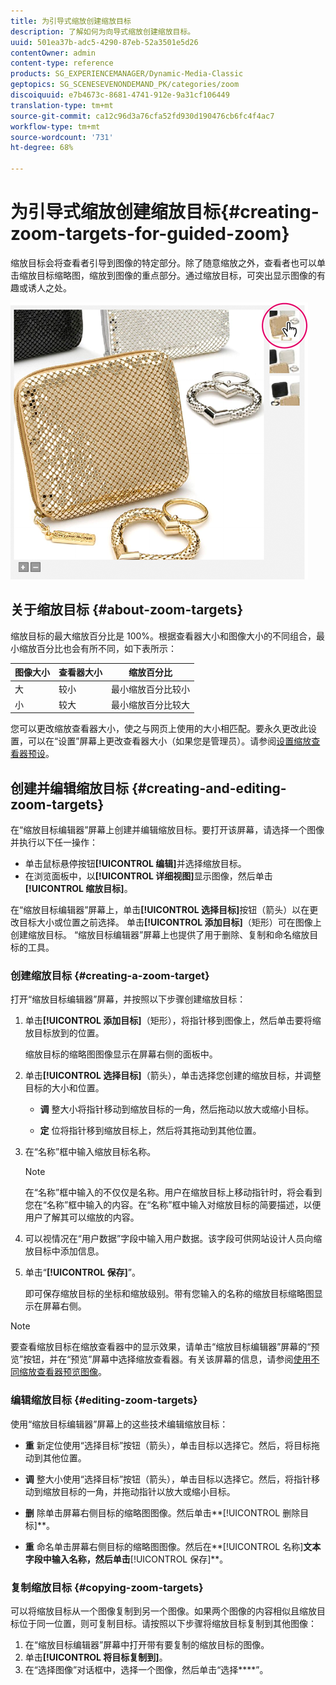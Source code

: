 ```yaml
---
title: 为引导式缩放创建缩放目标
description: 了解如何为向导式缩放创建缩放目标。
uuid: 501ea37b-adc5-4290-87eb-52a3501e5d26
contentOwner: admin
content-type: reference
products: SG_EXPERIENCEMANAGER/Dynamic-Media-Classic
geptopics: SG_SCENESEVENONDEMAND_PK/categories/zoom
discoiquuid: e7b4673c-8681-4741-912e-9a31cf106449
translation-type: tm+mt
source-git-commit: ca12c96d3a76cfa52fd930d190476cb6fc4f4ac7
workflow-type: tm+mt
source-wordcount: '731'
ht-degree: 68%

---
```



# 为引导式缩放创建缩放目标{#creating-zoom-targets-for-guided-zoom}

缩放目标会将查看者引导到图像的特定部分。除了随意缩放之外，查看者也可以单击缩放目标缩略图，缩放到图像的重点部分。通过缩放目标，可突出显示图像的有趣或诱人之处。

![Creating zoom targets for Guided Zoom](/help/assets/zo_guided_zoom.png)

## 关于缩放目标 {#about-zoom-targets}

缩放目标的最大缩放百分比是 100%。根据查看器大小和图像大小的不同组合，最小缩放百分比也会有所不同，如下表所示：

| 图像大小 | 查看器大小 | 缩放百分比 |
|--- |--- |--- |
| 大 | 较小 | 最小缩放百分比较小 |
| 小 | 较大 | 最小缩放百分比较大 |

您可以更改缩放查看器大小，使之与网页上使用的大小相匹配。要永久更改此设置，可以在“设置”屏幕上更改查看器大小（如果您是管理员）。请参阅[设置缩放查看器预设](setting-zoom-viewer-presets.md#setting_up_zoom_viewer_presets)。

## 创建并编辑缩放目标 {#creating-and-editing-zoom-targets}

在“缩放目标编辑器”屏幕上创建并编辑缩放目标。要打开该屏幕，请选择一个图像并执行以下任一操作：

* 单击鼠标悬停按钮&#x200B;**[!UICONTROL 编辑]**&#x200B;并选择缩放目标。
* 在浏览面板中，以&#x200B;**[!UICONTROL 详细视图]**&#x200B;显示图像，然后单击&#x200B;**[!UICONTROL 缩放目标]**。

在“缩放目标编辑器”屏幕上，单击&#x200B;**[!UICONTROL 选择目标]**&#x200B;按钮（箭头）以在更改目标大小或位置之前选择。 单击&#x200B;**[!UICONTROL 添加目标]**（矩形）可在图像上创建缩放目标。 “缩放目标编辑器”屏幕上也提供了用于删除、复制和命名缩放目标的工具。

### 创建缩放目标  {#creating-a-zoom-target}

打开“缩放目标编辑器”屏幕，并按照以下步骤创建缩放目标：

1. 单击&#x200B;**[!UICONTROL 添加目标]**（矩形），将指针移到图像上，然后单击要将缩放目标放到的位置。

   缩放目标的缩略图图像显示在屏幕右侧的面板中。

1. 单击&#x200B;**[!UICONTROL 选择目标]**（箭头），单击选择您创建的缩放目标，并调整目标的大小和位置。

   * **调**
整大小将指针移动到缩放目标的一角，然后拖动以放大或缩小目标。

   * **定**
位将指针移到缩放目标上，然后将其拖动到其他位置。

1. 在“名称”框中输入缩放目标名称。

   >[!NOTE]
   >
   >在“名称”框中输入的不仅仅是名称。用户在缩放目标上移动指针时，将会看到您在“名称”框中输入的内容。在“名称”框中输入对缩放目标的简要描述，以便用户了解其可以缩放的内容。

1. 可以视情况在“用户数据”字段中输入用户数据。该字段可供网站设计人员向缩放目标中添加信息。
1. 单击“**[!UICONTROL 保存]**”。

   即可保存缩放目标的坐标和缩放级别。带有您输入的名称的缩放目标缩略图显示在屏幕右侧。

>[!NOTE]
>
>要查看缩放目标在缩放查看器中的显示效果，请单击“缩放目标编辑器”屏幕的“预览”按钮，并在“预览”屏幕中选择缩放查看器。有关该屏幕的信息，请参阅[使用不同缩放查看器预览图像](previewing-image-assets-different-zoom.md#previewing_image_assets_with_different_zoom_viewers)。

### 编辑缩放目标  {#editing-zoom-targets}

使用“缩放目标编辑器”屏幕上的这些技术编辑缩放目标：

* **重**
新定位使用“选择目标”按钮（箭头），单击目标以选择它。然后，将目标拖动到其他位置。

* **调**
整大小使用“选择目标”按钮（箭头），单击目标以选择它。然后，将指针移动到缩放目标的一角，并拖动指针以放大或缩小目标。

* **删**
除单击屏幕右侧目标的缩略图图像。然后单击**[!UICONTROL 删除目标]**。

* **重**
命名单击屏幕右侧目标的缩略图图像。然后在**[!UICONTROL 名称]**&#x200B;文本字段中输入名称，然后单击&#x200B;**[!UICONTROL 保存]**。

### 复制缩放目标 {#copying-zoom-targets}

可以将缩放目标从一个图像复制到另一个图像。如果两个图像的内容相似且缩放目标位于同一位置，则可复制目标。请按照以下步骤将缩放目标复制到其他图像：

1. 在“缩放目标编辑器”屏幕中打开带有要复制的缩放目标的图像。
1. 单击&#x200B;**[!UICONTROL 将目标复制到]**。
1. 在“选择图像”对话框中，选择一个图像，然后单击“选择&#x200B;****”。

